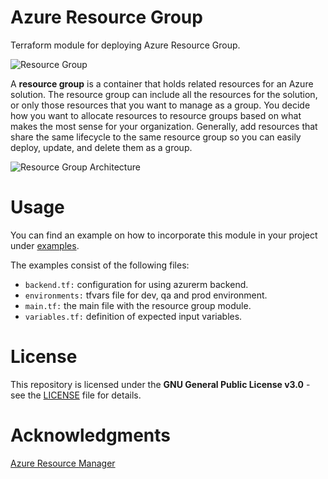# Azure Resource Group

Terraform module for deploying Azure Resource Group.

![Resource Group](https://tinyurl.com/y2t5b4rq)

A **resource group** is a container that holds related resources for an Azure
solution. The resource group can include all the resources for the solution, or
only those resources that you want to manage as a group. You decide how you want
to allocate resources to resource groups based on what makes the most sense for
your organization. Generally, add resources that share the same lifecycle to the
same resource group so you can easily deploy, update, and delete them as a
group.

![Resource Group Architecture](https://tinyurl.com/y4uzve6y)

# Usage

You can find an example on how to incorporate this module in your project under
[examples](https://tinyurl.com/mntj3434).

The examples consist of the following files:

- `backend.tf:` configuration for using azurerm backend.
- `environments:` tfvars file for dev, qa and prod environment.
- `main.tf:` the main file with the resource group module.
- `variables.tf:` definition of expected input variables.

# License

This repository is licensed under the **GNU General Public License v3.0** - see
the [LICENSE](https://tinyurl.com/y3wo2t3b) file for details.

# Acknowledgments

[Azure Resource Manager](https://tinyurl.com/y4od8qs9)

